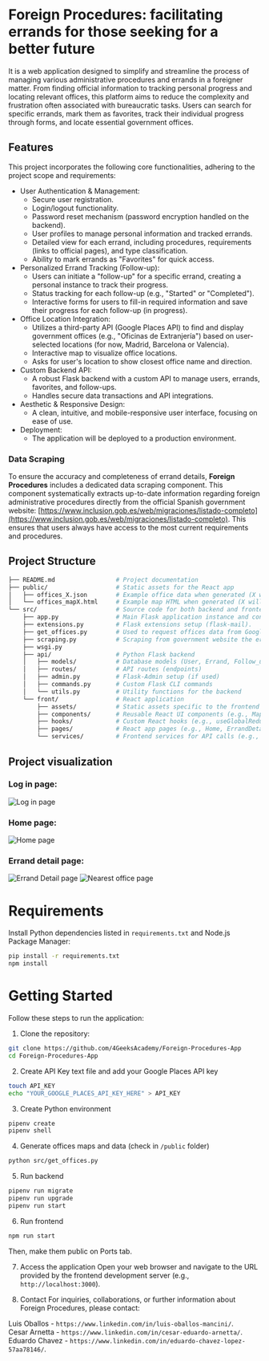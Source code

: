 # Foreign Procedures: facilitating errands for those seeking for a better future

It is a web application designed to simplify and streamline the process of managing various administrative procedures and errands in a foreigner matter. From finding official information to tracking personal progress and locating relevant offices, this platform aims to reduce the complexity and frustration often associated with bureaucratic tasks. Users can search for specific errands, mark them as favorites, track their individual progress through forms, and locate essential government offices.

## Features

This project incorporates the following core functionalities, adhering to the project scope and requirements:

- User Authentication & Management:
  - Secure user registration.
  - Login/logout functionality.
  - Password reset mechanism (password encryption handled on the backend).
  - User profiles to manage personal information and tracked errands.
  - Detailed view for each errand, including procedures, requirements (links to official pages), and type classification.
  - Ability to mark errands as "Favorites" for quick access.
- Personalized Errand Tracking (Follow-up):
  - Users can initiate a "follow-up" for a specific errand, creating a personal instance to track their progress.
  - Status tracking for each follow-up (e.g., "Started" or "Completed").
  - Interactive forms for users to fill-in required information and save their progress for each follow-up (in progress).
- Office Location Integration:
  - Utilizes a third-party API (Google Places API) to find and display government offices (e.g., "Oficinas de Extranjería") based on user-selected locations (for now, Madrid, Barcelona or Valencia).
  - Interactive map to visualize office locations.
  - Asks for user's location to show closest office name and direction.
- Custom Backend API:
  - A robust Flask backend with a custom API to manage users, errands, favorites, and follow-ups.
  - Handles secure data transactions and API integrations.
- Aesthetic & Responsive Design:
  - A clean, intuitive, and mobile-responsive user interface, focusing on ease of use.
- Deployment:
  - The application will be deployed to a production environment.

### Data Scraping

To ensure the accuracy and completeness of errand details, **Foreign Procedures** includes a dedicated data scraping component. This component systematically extracts up-to-date information regarding foreign administrative procedures directly from the official Spanish government website: [https://www.inclusion.gob.es/web/migraciones/listado-completo](https://www.inclusion.gob.es/web/migraciones/listado-completo). This ensures that users always have access to the most current requirements and procedures.

## Project Structure

```bash
├── README.md                 # Project documentation
├── public/                   # Static assets for the React app
│   ├── offices_X.json        # Example office data when generated (X will be the city)
│   └── offices_mapX.html     # Example map HTML when generated (X will be the city)
└── src/                      # Source code for both backend and frontend
    ├── app.py                # Main Flask application instance and configuration.
    ├── extensions.py         # Flask extensions setup (flask-mail).
    ├── get_offices.py        # Used to request offices data from Google Places API
    ├── scraping.py           # Scraping from government website the errand details
    ├── wsgi.py
    ├── api/                  # Python Flask backend
    │   ├── models/           # Database models (User, Errand, Follow_up, etc.)
    │   ├── routes/           # API routes (endpoints)
    │   ├── admin.py          # Flask-Admin setup (if used)
    │   ├── commands.py       # Custom Flask CLI commands
    │   └── utils.py          # Utility functions for the backend
    └── front/                # React application
        ├── assets/           # Static assets specific to the frontend
        ├── components/       # Reusable React UI components (e.g., MapViewer, forms)
        ├── hooks/            # Custom React hooks (e.g., useGlobalReducer, useFavorites)
        ├── pages/            # React app pages (e.g., Home, ErrandDetail, MyFollowUps)
        └── services/         # Frontend services for API calls (e.g., favoritesServices)
```

## Project visualization

### Log in page:

![Log in page](src/front/assets/img/Log-in.png)

### Home page:

![Home page](src/front/assets/img/Home.png)

### Errand detail page:

![Errand Detail page](src/front/assets/img/Details.png)
![Nearest office page](src/front/assets/img/Nearest-office.png)

# Requirements

Install Python dependencies listed in `requirements.txt` and Node.js Package Manager:

```bash
pip install -r requirements.txt
npm install
```

# Getting Started

Follow these steps to run the application:

1. Clone the repository:

```bash
git clone https://github.com/4GeeksAcademy/Foreign-Procedures-App
cd Foreign-Procedures-App
```

2. Create API Key text file and add your Google Places API key

```bash
touch API_KEY
echo "YOUR_GOOGLE_PLACES_API_KEY_HERE" > API_KEY
```

3. Create Python environment

```bash
pipenv create
pipenv shell
```

4. Generate offices maps and data (check in `/public` folder)

```bash
python src/get_offices.py
```

5. Run backend

```bash
pipenv run migrate
pipenv run upgrade
pipenv run start
```

6. Run frontend

```bash
npm run start
```

Then, make them public on Ports tab.

7. Access the application
   Open your web browser and navigate to the URL provided by the frontend development server (e.g., `http://localhost:3000`).

8. Contact
   For inquiries, collaborations, or further information about Foreign Procedures, please contact:

Luis Oballos - `https://www.linkedin.com/in/luis-oballos-mancini/`.<br>
Cesar Arnetta - `https://www.linkedin.com/in/cesar-eduardo-arnetta/`.<br>
Eduardo Chavez - `https://www.linkedin.com/in/eduardo-chavez-lopez-57aa78146/`.<br>
